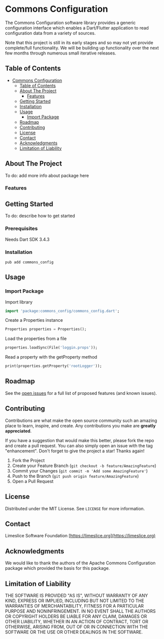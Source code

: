 # Commons Configuration

The Commons Configuration software library provides a generic configuration interface which enables a Dart/Flutter application to read configuration data from a variety of sources.

Note that this project is still in its early stages and so may not yet provide complete/full functionality. We will be building up functionality over the next few months through numerous small iterative releases.

## Table of Contents
- [Commons Configuration](#commons-configuration)
  - [Table of Contents](#table-of-contents)
  - [About The Project](#about-the-project)
    - [Features](#features)
  - [Getting Started](#getting-started)
  - [Installation](#installation)
  - [Usage](#usage)
    - [Import Package](#import-package)
  - [Roadmap](#roadmap)
  - [Contributing](#contributing)
  - [License](#license)
  - [Contact](#contact)
  - [Acknowledgments](#acknowledgments)
  - [Limitation of Liability](#limitation-of-liability)



## About The Project

To do: add more info about package here

### Features


## Getting Started

To do: describe how to get started

### Prerequisites

Needs Dart SDK 3.4.3

### Installation

```
pub add commons_config
```


## Usage

### Import Package
Import library
```Dart
import 'package:commons_config/commons_config.dart';
```

Create a Properties instance
```Dart
Properties properties = Properties();
```

Load the properties from a file
```Dart
properties.loadSync(File('loggin.props'));
```

Read a property with the getProperty method
```Dart
print(properties.getProperty('rootLogger'));
```


## Roadmap

See the [open issues](https://github.com/Limeslice-Software-Foundation/commons-config/issues) for a full list of proposed features (and known issues).

## Contributing

Contributions are what make the open source community such an amazing place to learn, inspire, and create. Any contributions you make are **greatly appreciated**.

If you have a suggestion that would make this better, please fork the repo and create a pull request. You can also simply open an issue with the tag "enhancement".
Don't forget to give the project a star! Thanks again!

1. Fork the Project
2. Create your Feature Branch (`git checkout -b feature/AmazingFeature`)
3. Commit your Changes (`git commit -m 'Add some AmazingFeature'`)
4. Push to the Branch (`git push origin feature/AmazingFeature`)
5. Open a Pull Request


## License

Distributed under the MIT License. See `LICENSE` for more information.

## Contact

Limeslice Software Foundation [https://limeslice.org](https://limeslice.org)


## Acknowledgments

We would like to thank the authors of the Apache Commons Configuration package which provided the basis for this package. 

## Limitation of Liability

THE SOFTWARE IS PROVIDED "AS IS", WITHOUT WARRANTY OF ANY KIND, EXPRESS OR
IMPLIED, INCLUDING BUT NOT LIMITED TO THE WARRANTIES OF MERCHANTABILITY,
FITNESS FOR A PARTICULAR PURPOSE AND NONINFRINGEMENT. IN NO EVENT SHALL THE
AUTHORS OR COPYRIGHT HOLDERS BE LIABLE FOR ANY CLAIM, DAMAGES OR OTHER
LIABILITY, WHETHER IN AN ACTION OF CONTRACT, TORT OR OTHERWISE, ARISING FROM,
OUT OF OR IN CONNECTION WITH THE SOFTWARE OR THE USE OR OTHER DEALINGS IN THE
SOFTWARE.